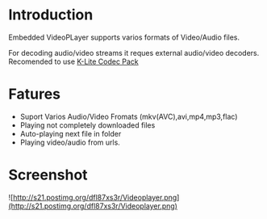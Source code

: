 # Introduction #

Embedded VideoPLayer supports varios formats of Video/Audio files.

For decoding audio/video streams it reques external audio/video decoders. Recomended to use [K-Lite Codec Pack](http://codecguide.com/download_kl.htm)

# Fatures #
  * Suport Varios Audio/Video Fromats (mkv(AVC),avi,mp4,mp3,flac)
  * Playing not completely downloaded files
  * Auto-playing next file in folder
  * Playing video/audio from urls.

# Screenshot #

![http://s21.postimg.org/dfl87xs3r/Videoplayer.png](http://s21.postimg.org/dfl87xs3r/Videoplayer.png)


